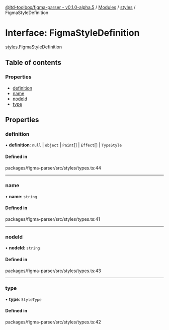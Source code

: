 [@ltd-toolbox/figma-parser - v0.1.0-alpha.5](../README.md) / [Modules](../modules.md) / [styles](../modules/styles.md) / FigmaStyleDefinition

# Interface: FigmaStyleDefinition

[styles](../modules/styles.md).FigmaStyleDefinition

## Table of contents

### Properties

- [definition](styles.FigmaStyleDefinition.md#definition)
- [name](styles.FigmaStyleDefinition.md#name)
- [nodeId](styles.FigmaStyleDefinition.md#nodeid)
- [type](styles.FigmaStyleDefinition.md#type)

## Properties

### definition

• **definition**: ``null`` \| `object` \| `Paint`[] \| `Effect`[] \| `TypeStyle`

#### Defined in

packages/figma-parser/src/styles/types.ts:44

___

### name

• **name**: `string`

#### Defined in

packages/figma-parser/src/styles/types.ts:41

___

### nodeId

• **nodeId**: `string`

#### Defined in

packages/figma-parser/src/styles/types.ts:43

___

### type

• **type**: `StyleType`

#### Defined in

packages/figma-parser/src/styles/types.ts:42
